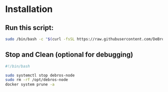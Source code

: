 # Installation

## Run this script:

```bash
sudo /bin/bash -c "$(curl -fsSL https://raw.githubusercontent.com/DeBrosOfficial/node/refs/heads/main/scripts/install.sh)"
```

## Stop and Clean (optional for debugging)

```bash
#!/bin/bash

sudo systemctl stop debros-node
sudo rm -rf /opt/debros-node
docker system prune -a
```
